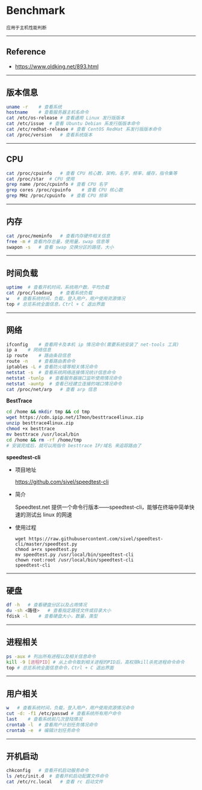 # Benchmark

`应用于主机性能判断`

---

## Reference

- https://www.oldking.net/893.html

---

## 版本信息
```bash
uname -r    # 查看系统
hostname    # 查看服务器主机名命令
cat /etc/os-release # 查看通用 Linux 发行版版本
cat /etc/issue  # 查看 Ubuntu Debian 系发行版版本命令
cat /etc/redhat-release # 查看 CentOS RedHat 系发行版版本命令
cat /proc/version   # 查看系统版本
```

---

## CPU
```bash
cat /proc/cpuinfo   # 查看 CPU 核心数，架构，名字，频率，缓存，指令集等
cat /proc/star  # CPU 使用
grep name /proc/cpuinfo # 查看 CPU 名字
grep cores /proc/cpuinfo    # 查看 CPU 核心数
grep MHz /proc/cpuinfo  # 查看 CPU 频率
```

---

## 内存
```bash
cat /proc/meminfo   # 查看内存硬件相关信息
free -m # 查看内存总量，使用量，swap 信息等
swapon -s   # 查看 swap 交换分区的路径，大小
```

---

## 时间负载
```bash
uptime  # 查看开机时间，系统用户数，平均负载
cat /proc/loadavg   # 查看系统负载
w   # 查看系统时间，负载，登入用户，用户使用资源情况
top # 总览系统全面信息，Ctrl + C 退出界面
```

---

## 网络
```bash
ifconfig    # 查看网卡及本机 ip 情况命令(需要系统安装了 net-tools 工具)
ip a    # 网络信息
ip route    # 路由条目信息
route -n    # 查看路由表命令
iptables -L # 查看防火墙等相关情况命令
netstat -s  # 查看系统网络连接情况统计信息命令
netstat -tunlp  # 查看服务器端口监听使用情况命令
netstat -auntp  # 查看已经建立连接的端口情况命令
cat /proc/net/arp   # 查看 arp 信息
```

**BestTrace**
```bash
cd /home && mkdir tmp && cd tmp
wget https://cdn.ipip.net/17mon/besttrace4linux.zip
unzip besttrace4linux.zip
chmod +x besttrace
mv besttrace /usr/local/bin
cd /home && rm -rf /home/tmp
# 安装完成后，就可以用指令 besttrace IP/域名 来追踪路由了
```

**speedtest-cli**

- 项目地址

    https://github.com/sivel/speedtest-cli

- 简介

    Speedtest.net 提供一个命令行版本——speedtest-cli，能够在终端中简单快速的测试出 linux 的网速

- 使用过程
    ```
    wget https://raw.githubusercontent.com/sivel/speedtest-cli/master/speedtest.py
    chmod a+rx speedtest.py
    mv speedtest.py /usr/local/bin/speedtest-cli
    chown root:root /usr/local/bin/speedtest-cli
    speedtest-cli
    ```

---

## 硬盘
```bash
df -h   # 查看硬盘分区以及占用情况
du -sh <路径>   # 查看指定路径文件或目录大小
fdisk -l    # 查看硬盘大小，数量，类型
```

---

## 进程相关
```bash
ps -aux # 列出所有进程以及相关信息命令
kill -9 [进程PID] # 从上命令取到相关进程的PID后，高权限kill杀死进程命令命令
top # 总览系统全面信息命令，Ctrl + C 退出界面
```

---

## 用户相关
```bash
w   # 查看系统时间，负载，登入用户，用户使用资源情况命令
cut -d: -f1 /etc/passwd # 查看系统所有用户命令
last    # 查看系统前几次登陆情况
crontab -l  # 查看用户计划任务情况命令
crontab -e  # 编辑计划任务命令
```

---

## 开机启动
```bash
chkconfig   # 查看开机启动服务命令
ls /etc/init.d  # 查看开机启动配置文件命令
cat /etc/rc.local   # 查看 rc 启动文件
```
